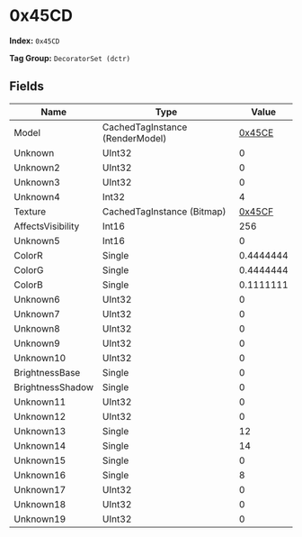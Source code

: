 # 0x45CD

**Index:** ```0x45CD```

**Tag Group:** ```DecoratorSet (dctr)```

## Fields

Name	| Type	| Value
---	|---	|---	|
Model	|CachedTagInstance (RenderModel)	|[0x45CE](../RenderModel/45CE.md)
Unknown	|UInt32	|0
Unknown2	|UInt32	|0
Unknown3	|UInt32	|0
Unknown4	|Int32	|4
Texture	|CachedTagInstance (Bitmap)	|[0x45CF](../Bitmap/45CF.md)
AffectsVisibility	|Int16	|256
Unknown5	|Int16	|0
ColorR	|Single	|0.4444444
ColorG	|Single	|0.4444444
ColorB	|Single	|0.1111111
Unknown6	|UInt32	|0
Unknown7	|UInt32	|0
Unknown8	|UInt32	|0
Unknown9	|UInt32	|0
Unknown10	|UInt32	|0
BrightnessBase	|Single	|0
BrightnessShadow	|Single	|0
Unknown11	|UInt32	|0
Unknown12	|UInt32	|0
Unknown13	|Single	|12
Unknown14	|Single	|14
Unknown15	|Single	|0
Unknown16	|Single	|8
Unknown17	|UInt32	|0
Unknown18	|UInt32	|0
Unknown19	|UInt32	|0


